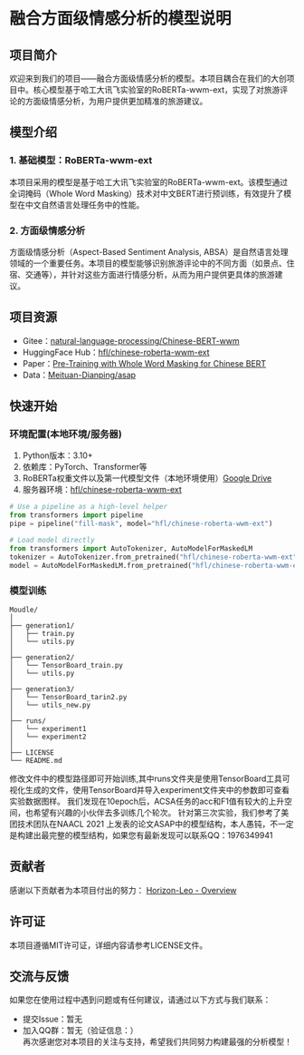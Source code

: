 # 融合方面级情感分析的模型说明
## 项目简介
欢迎来到我们的项目——融合方面级情感分析的模型。本项目耦合在我们的大创项目中。核心模型基于哈工大讯飞实验室的RoBERTa-wwm-ext，实现了对旅游评论的方面级情感分析，为用户提供更加精准的旅游建议。
## 模型介绍
### 1. 基础模型：RoBERTa-wwm-ext
本项目采用的模型是基于哈工大讯飞实验室的RoBERTa-wwm-ext。该模型通过全词掩码（Whole Word Masking）技术对中文BERT进行预训练，有效提升了模型在中文自然语言处理任务中的性能。
### 2. 方面级情感分析
方面级情感分析（Aspect-Based Sentiment Analysis, ABSA）是自然语言处理领域的一个重要任务。本项目的模型能够识别旅游评论中的不同方面（如景点、住宿、交通等），并针对这些方面进行情感分析，从而为用户提供更具体的旅游建议。
## 项目资源
- Gitee：[natural-language-processing/Chinese-BERT-wwm](https://gitee.com/natural-language-processing/Chinese-BERT-wwm)
- HuggingFace Hub：[hfl/chinese-roberta-wwm-ext](https://huggingface.co/hfl/chinese-roberta-wwm-ext)
- Paper：[Pre-Training with Whole Word Masking for Chinese BERT](https://arxiv.org/abs/1906.08101)
- Data：[Meituan-Dianping/asap](https://github.com/Meituan-Dianping/asap)
## 快速开始
### 环境配置(本地环境/服务器)
1. Python版本：3.10+
2. 依赖库：PyTorch、Transformer等
3. RoBERTa权重文件以及第一代模型文件（本地环境使用）[Google Drive](https://drive.google.com/drive/folders/10zGEPVntXXa-YV2RFkbygrCdWwc2PXvP?usp=drive_link)
4. 服务器环境：[hfl/chinese-roberta-wwm-ext](https://huggingface.co/hfl/chinese-roberta-wwm-ext)
```python
# Use a pipeline as a high-level helper
from transformers import pipeline
pipe = pipeline("fill-mask", model="hfl/chinese-roberta-wwm-ext")
```
```python
# Load model directly
from transformers import AutoTokenizer, AutoModelForMaskedLM
tokenizer = AutoTokenizer.from_pretrained("hfl/chinese-roberta-wwm-ext")
model = AutoModelForMaskedLM.from_pretrained("hfl/chinese-roberta-wwm-ext")
```
### 模型训练
```
Moudle/
│
├── generation1/
│   ├── train.py
│   └── utils.py
│
├── generation2/
│   └── TensorBoard_train.py
│   └── utils.py
│
├── generation3/
│   └── TensorBoard_tarin2.py
│   └── utils_new.py
│
├── runs/
│   └── experiment1
│   └── experiment2
│
├── LICENSE
└── README.md
```
修改文件中的模型路径即可开始训练,其中runs文件夹是使用TensorBoard工具可视化生成的文件，使用TensorBoard并导入experiment文件夹中的参数即可查看实验数据图样。
我们发现在10epoch后，ACSA任务的acc和F1值有较大的上升空间，也希望有兴趣的小伙伴去多训练几个轮次。
针对第三次实验，我们参考了美团技术团队在NAACL 2021 上发表的论文ASAP中的模型结构，本人愚钝，不一定是构建出最完整的模型结构，如果您有最新发现可以联系QQ：1976349941

## 贡献者
感谢以下贡献者为本项目付出的努力：
[Horizon-Leo - Overview](https://github.com/Horizon-Leo)
## 许可证
本项目遵循MIT许可证，详细内容请参考LICENSE文件。
## 交流与反馈
如果您在使用过程中遇到问题或有任何建议，请通过以下方式与我们联系：
+ 提交Issue：暂无
+ 加入QQ群：暂无（验证信息：）  
再次感谢您对本项目的关注与支持，希望我们共同努力构建最强的分析模型！

